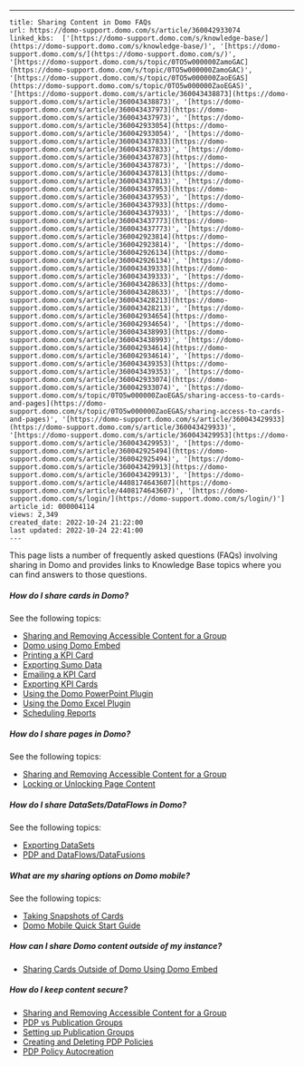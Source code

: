 ---
    title: Sharing Content in Domo FAQs
    url: https://domo-support.domo.com/s/article/360042933074
    linked_kbs:  ['[https://domo-support.domo.com/s/knowledge-base/](https://domo-support.domo.com/s/knowledge-base/)', '[https://domo-support.domo.com/s/](https://domo-support.domo.com/s/)', '[https://domo-support.domo.com/s/topic/0TO5w000000ZamoGAC](https://domo-support.domo.com/s/topic/0TO5w000000ZamoGAC)', '[https://domo-support.domo.com/s/topic/0TO5w000000ZaoEGAS](https://domo-support.domo.com/s/topic/0TO5w000000ZaoEGAS)', '[https://domo-support.domo.com/s/article/360043438873](https://domo-support.domo.com/s/article/360043438873)', '[https://domo-support.domo.com/s/article/360043437973](https://domo-support.domo.com/s/article/360043437973)', '[https://domo-support.domo.com/s/article/360042933054](https://domo-support.domo.com/s/article/360042933054)', '[https://domo-support.domo.com/s/article/360043437833](https://domo-support.domo.com/s/article/360043437833)', '[https://domo-support.domo.com/s/article/360043437873](https://domo-support.domo.com/s/article/360043437873)', '[https://domo-support.domo.com/s/article/360043437813](https://domo-support.domo.com/s/article/360043437813)', '[https://domo-support.domo.com/s/article/360043437953](https://domo-support.domo.com/s/article/360043437953)', '[https://domo-support.domo.com/s/article/360043437933](https://domo-support.domo.com/s/article/360043437933)', '[https://domo-support.domo.com/s/article/360043437773](https://domo-support.domo.com/s/article/360043437773)', '[https://domo-support.domo.com/s/article/360042923814](https://domo-support.domo.com/s/article/360042923814)', '[https://domo-support.domo.com/s/article/360042926134](https://domo-support.domo.com/s/article/360042926134)', '[https://domo-support.domo.com/s/article/360043439333](https://domo-support.domo.com/s/article/360043439333)', '[https://domo-support.domo.com/s/article/360043428633](https://domo-support.domo.com/s/article/360043428633)', '[https://domo-support.domo.com/s/article/360043428213](https://domo-support.domo.com/s/article/360043428213)', '[https://domo-support.domo.com/s/article/360042934654](https://domo-support.domo.com/s/article/360042934654)', '[https://domo-support.domo.com/s/article/360043438993](https://domo-support.domo.com/s/article/360043438993)', '[https://domo-support.domo.com/s/article/360042934614](https://domo-support.domo.com/s/article/360042934614)', '[https://domo-support.domo.com/s/article/360043439353](https://domo-support.domo.com/s/article/360043439353)', '[https://domo-support.domo.com/s/article/360042933074](https://domo-support.domo.com/s/article/360042933074)', '[https://domo-support.domo.com/s/topic/0TO5w000000ZaoEGAS/sharing-access-to-cards-and-pages](https://domo-support.domo.com/s/topic/0TO5w000000ZaoEGAS/sharing-access-to-cards-and-pages)', '[https://domo-support.domo.com/s/article/360043429933](https://domo-support.domo.com/s/article/360043429933)', '[https://domo-support.domo.com/s/article/360043429953](https://domo-support.domo.com/s/article/360043429953)', '[https://domo-support.domo.com/s/article/360042925494](https://domo-support.domo.com/s/article/360042925494)', '[https://domo-support.domo.com/s/article/360043429913](https://domo-support.domo.com/s/article/360043429913)', '[https://domo-support.domo.com/s/article/4408174643607](https://domo-support.domo.com/s/article/4408174643607)', '[https://domo-support.domo.com/s/login/](https://domo-support.domo.com/s/login/)']
    article_id: 000004114
    views: 2,349
    created_date: 2022-10-24 21:22:00
    last updated: 2022-10-24 22:41:00
    ---



This page lists a number of frequently asked questions (FAQs) involving sharing in Domo and provides links to Knowledge Base topics where you can find answers to those questions.


##### How do I share cards in Domo?


See the following topics:


* [Sharing and Removing Accessible Content for a Group](/s/article/360043438873)
* [Domo using Domo Embed](/s/article/360043437973)
* [Printing a KPI Card](/s/article/360042933054)
* [Exporting Sumo Data](/s/article/360043437833)
* [Emailing a KPI Card](/s/article/360043437873)
* [Exporting KPI Cards](/s/article/360043437813)
* [Using the Domo PowerPoint Plugin](/s/article/360043437953)
* [Using the Domo Excel Plugin](/s/article/360043437933)
* [Scheduling Reports](/s/article/360043437773)


##### How do I share pages in Domo?


See the following topics:


* [Sharing and Removing Accessible Content for a Group](/s/article/360043438873)
* [Locking or Unlocking Page Content](/s/article/360042923814)


##### How do I share DataSets/DataFlows in Domo?


See the following topics:      


* [Exporting DataSets](/s/article/360042926134)
* [PDP and DataFlows/DataFusions](/s/article/360043439333)


##### What are my sharing options on Domo mobile?


See the following topics:


* [Taking Snapshots of Cards](/s/article/360043428633)
* [Domo Mobile Quick Start Guide](/s/article/360043428213)


##### How can I share Domo content outside of my instance?


* [Sharing Cards Outside of Domo Using Domo Embed](/s/article/360043437973)


##### How do I keep content secure?


* [Sharing and Removing Accessible Content for a Group](/s/article/360043438873)
* [PDP vs Publication Groups](/s/article/360042934654)
* [Setting up Publication Groups](/s/article/360043438993)
* [Creating and Deleting PDP Policies](/s/article/360042934614)
* [PDP Policy Autocreation](/s/article/360043439353)
